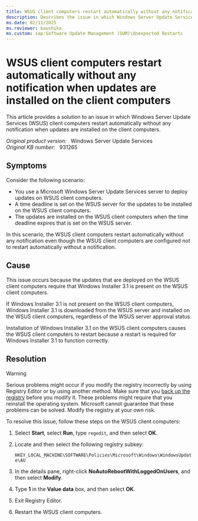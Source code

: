 ```yaml
---
title: WSUS client computers restart automatically without any notification when updates are installed on the client computers
description: Describes the issue in which Windows Server Update Services (WSUS) client computers restart automatically without any notification when updates are installed on the client computers. A resolution is provided.
ms.date: 02/11/2025
ms.reviewer: kaushika
ms.custom: sap:Software Update Management (SUM)\Unexpected Restarts
---
```

# WSUS client computers restart automatically without any notification when updates are installed on the client computers

This article provides a solution to an issue in which Windows Server Update Services (WSUS) client computers restart automatically without any notification when updates are installed on the client computers.

_Original product version:_ &nbsp; Windows Server Update Services  
_Original KB number:_ &nbsp; 931265

## Symptoms

Consider the following scenario:

- You use a Microsoft Windows Server Update Services server to deploy updates on WSUS client computers.
- A time deadline is set on the WSUS server for the updates to be installed on the WSUS client computers.
- The updates are installed on the WSUS client computers when the time deadline expires that is set on the WSUS server.

In this scenario, the WSUS client computers restart automatically without any notification even though the WSUS client computers are configured not to restart automatically without a notification.

## Cause

This issue occurs because the updates that are deployed on the WSUS client computers require that Windows Installer 3.1 is present on the WSUS client computers.

If Windows Installer 3.1 is not present on the WSUS client computers, Windows Installer 3.1 is downloaded from the WSUS server and installed on the WSUS client computers, regardless of the WSUS server approval status.

Installation of Windows Installer 3.1 on the WSUS client computers causes the WSUS client computers to restart because a restart is required for Windows Installer 3.1 to function correctly.

## Resolution

> [!WARNING]
> Serious problems might occur if you modify the registry incorrectly by using Registry Editor or by using another method. Make sure that you [back up the registry](https://support.microsoft.com/help/256986) before you modify it. These problems might require that you reinstall the operating system. Microsoft cannot guarantee that these problems can be solved. Modify the registry at your own risk.

To resolve this issue, follow these steps on the WSUS client computers:

1. Select **Start**, select **Run**, type `regedit`, and then select **OK**.
2. Locate and then select the following registry subkey:

    `HKEY_LOCAL_MACHINE\SOFTWARE\Policies\Microsoft\Windows\WindowsUpdate\AU`

3. In the details pane, right-click **NoAutoRebootWithLoggedOnUsers**, and then select **Modify**.
4. Type **1** in the **Value data** box, and then select **OK**.
5. Exit Registry Editor.
6. Restart the WSUS client computers.
